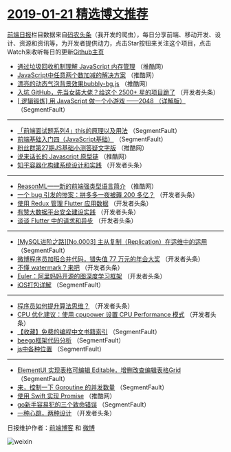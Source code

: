 # [2019-01-21 精选博文推荐](http://hao.caibaojian.com/date/2019/01/21)

[前端日报](http://caibaojian.com/c/news)栏目数据来自[码农头条](http://hao.caibaojian.com/)（我开发的爬虫），每日分享前端、移动开发、设计、资源和资讯等，为开发者提供动力，点击Star按钮来关注这个项目，点击Watch来收听每日的更新[Github主页](https://github.com/kujian/frontendDaily)
* [通过垃圾回收机制理解 JavaScript 内存管理](http://hao.caibaojian.com/98568.html) （推酷网）
* [JavaScript中任意两个数加减的解决方案](http://hao.caibaojian.com/98570.html) （推酷网）
* [漂亮的动态气泡背景效果bubbly-bg.js](http://hao.caibaojian.com/98572.html) （推酷网）
* [入坑 GitHub，先当女装大佬？给这个 2500+ 星的项目跪了](http://hao.caibaojian.com/98525.html) （开发者头条）
* [[ 逻辑锻炼] 用 JavaScript 做一个小游戏 ——2048 （详解版）](http://hao.caibaojian.com/98517.html) （SegmentFault）

***
* [「前端面试题系列4」this的原理以及用法](http://hao.caibaojian.com/98507.html) （SegmentFault）
* [前端基础入门四（JavaScript基础）](http://hao.caibaojian.com/98518.html) （SegmentFault）
* [粉丝群第27期JS基础小测答疑文字版](http://hao.caibaojian.com/98571.html) （推酷网）
* [说来话长的 Javascript 原型链](http://hao.caibaojian.com/98565.html) （推酷网）
* [知乎容器化构建系统设计和实践](http://hao.caibaojian.com/98536.html) （开发者头条）

***
* [ReasonML——新的前端强类型语言简介](http://hao.caibaojian.com/98566.html) （推酷网）
* [一个 bug 引发的惨案：拼多多一夜被薅 200 多亿？](http://hao.caibaojian.com/98526.html) （开发者头条）
* [使用 Redux 管理 Flutter 应用数据](http://hao.caibaojian.com/98537.html) （开发者头条）
* [有赞大数据平台安全建设实践](http://hao.caibaojian.com/98529.html) （开发者头条）
* [谈谈 Flutter 中的请求和异步](http://hao.caibaojian.com/98540.html) （开发者头条）

***
* [[MySQL进阶之路][No.0003] 主从复制（Replication）在运维中的运用](http://hao.caibaojian.com/98508.html) （SegmentFault）
* [微博程序员加班合并代码，错失值 77 万元的年会大奖](http://hao.caibaojian.com/98531.html) （开发者头条）
* [不懂 watermark？来吧](http://hao.caibaojian.com/98542.html) （开发者头条）
* [Euler：阿里妈妈开源的图深度学习框架](http://hao.caibaojian.com/98545.html) （开发者头条）
* [iOS打包详解](http://hao.caibaojian.com/98513.html) （SegmentFault）

***
* [程序员如何提升算法思维？](http://hao.caibaojian.com/98524.html) （开发者头条）
* [CPU 优化建议：使用 cpupower 设置 CPU Performance 模式](http://hao.caibaojian.com/98535.html) （开发者头条）
* [【收藏】免费的编程中文书籍索引](http://hao.caibaojian.com/98503.html) （SegmentFault）
* [beego框架代码分析](http://hao.caibaojian.com/98514.html) （SegmentFault）
* [js中各种位置](http://hao.caibaojian.com/98504.html) （SegmentFault）

***
* [ElementUI 实现表格可编辑 Editable，增删改查编辑表格Grid](http://hao.caibaojian.com/98515.html) （SegmentFault）
* [来，控制一下 Goroutine 的并发数量](http://hao.caibaojian.com/98505.html) （SegmentFault）
* [使用 Swift 实现 Promise](http://hao.caibaojian.com/98567.html) （推酷网）
* [go新手容易犯的三个致命错误](http://hao.caibaojian.com/98516.html) （SegmentFault）
* [一种心跳，两种设计](http://hao.caibaojian.com/98527.html) （开发者头条）

日报维护作者：[前端博客](http://caibaojian.com/) 和 [微博](http://caibaojian.com/go/weibo)

![weixin](https://user-images.githubusercontent.com/3055447/38468989-651132ac-3b80-11e8-8e6b-15122322a9d7.png)